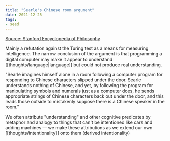 ```yaml
---
title: "Searle's Chinese room argument"
date: 2021-12-25
tags:
- seed
---
```


[Source: Stanford Encyclopedia of Philosophy](https://plato.stanford.edu/entries/chinese-room/)

Mainly a refutation against the Turing test as a means for measuring intelligence. The narrow conclusion of the argument is that programming a digital computer may make it appear to understand [[thoughts/language|language]] but could not produce real understanding.

"Searle imagines himself alone in a room following a computer program for responding to Chinese characters slipped under the door. Searle understands nothing of Chinese, and yet, by following the program for manipulating symbols and numerals just as a computer does, he sends appropriate strings of Chinese characters back out under the door, and this leads those outside to mistakenly suppose there is a Chinese speaker in the room."

We often attribute "understanding" and other cognitive predicates by metaphor and analogy to things that can't be intentioned like cars and adding machines — we make these attributions as we extend our own [[thoughts/intentionality]] onto them (derived intentionality)

